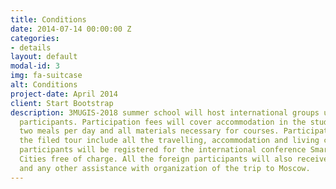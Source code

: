 ```yaml
---
title: Conditions
date: 2014-07-14 00:00:00 Z
categories:
- details
layout: default
modal-id: 3
img: fa-suitcase
alt: Conditions
project-date: April 2014
client: Start Bootstrap
description: 3MUGIS-2018 summer school will host international groups up to 35-50
  participants. Participation fees will cover accommodation in the student campus,
  two meals per day and all materials necessary for courses. Participation fees for
  the filed tour include all the travelling, accommodation and living costs. 3MUGIS-2018
  participants will be registered for the international conference Smart and Sustainable
  Cities free of charge. All the foreign participants will also receive visa support
  and any other assistance with organization of the trip to Moscow.
---
```


